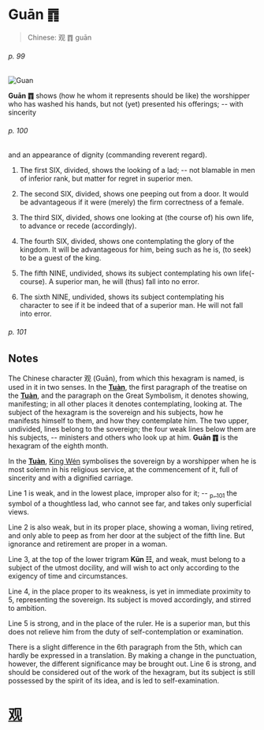 # Guān ䷓

> Chinese: 观 ䷓ guān

###### p. 99

![Guan](https://88o.io/wp-content/uploads/2018/09/20-e8a782guan.jpg)

**Guān ䷓** shows (how he whom it represents should be like) the worshipper who has washed his hands,
but not (yet) presented his offerings; -- with sincerity

###### p. 100

and an appearance of dignity (commanding reverent regard).

1. The first SIX, divided, shows the looking of a lad; -- not blamable in men of inferior rank, but matter for regret in superior men.

2. The second SIX, divided, shows one peeping out from a door. It would be advantageous if it were (merely) the firm correctness of a female.

3. The third SIX, divided, shows one looking at (the course of) his own life, to advance or recede (accordingly).

4. The fourth SIX, divided, shows one contemplating the glory of the kingdom. It will be advantageous for him, being such as he is, (to seek) to be a guest of the king.

5. The fifth NINE, undivided, shows its subject contemplating his own life(-course). A superior man, he will (thus) fall into no error.

6. The sixth NINE, undivided, shows its subject contemplating his character to see if it be indeed that of a superior man. He will not fall into error.

###### p. 101

## Notes

The Chinese character 观 (Guān), from which this hexagram is named, is used in it in two senses. In the [**Tuàn**](https://en.wikipedia.org/wiki/Ten_Wings), the first paragraph of the treatise on the [**Tuàn**](https://en.wikipedia.org/wiki/Ten_Wings), and the paragraph on the Great Symbolism, it denotes showing, manifesting; in all other places it denotes contemplating, looking at. The subject of the hexagram is the sovereign and his subjects, how he manifests himself to them, and how they contemplate him. The two upper, undivided, lines belong to the sovereign; the four weak lines below them are his subjects, -- ministers and others who look up at him. **Guān ䷓** is the hexagram of the eighth month.

In the [**Tuàn**](https://en.wikipedia.org/wiki/Ten_Wings), [King Wén](https://en.wikipedia.org/wiki/King_Wen_of_Zhou) symbolises the sovereign by a worshipper when he is most solemn in his religious service, at the commencement of it, full of sincerity and with a dignified carriage.

Line 1 is weak, and in the lowest place, improper also for it; -- [<sub>p. 101</sub>](#p-101) the symbol of a thoughtless lad, who cannot see far, and takes only superficial views.

Line 2 is also weak, but in its proper place, showing a woman, living retired, and only able to peep as from her door at the subject of the fifth line. But ignorance and retirement are proper in a woman.

Line 3, at the top of the lower trigram **Kūn ☷**, and weak, must belong to a subject of the utmost docility, and will wish to act only according to the exigency of time and circumstances.

Line 4, in the place proper to its weakness, is yet in immediate proximity to 5, representing the sovereign. Its subject is moved accordingly, and stirred to ambition.

Line 5 is strong, and in the place of the ruler. He is a superior man, but this does not relieve him from the duty of self-contemplation or examination.

There is a slight difference in the 6th paragraph from the 5th, which can hardly be expressed in a translation. By making a change in the punctuation, however, the different significance may be brought out. Line 6 is strong, and should be considered out of the work of the hexagram, but its subject is still possessed by the spirit of its idea, and is led to self-examination.

# [观](./e8a782guan_cn.md)
